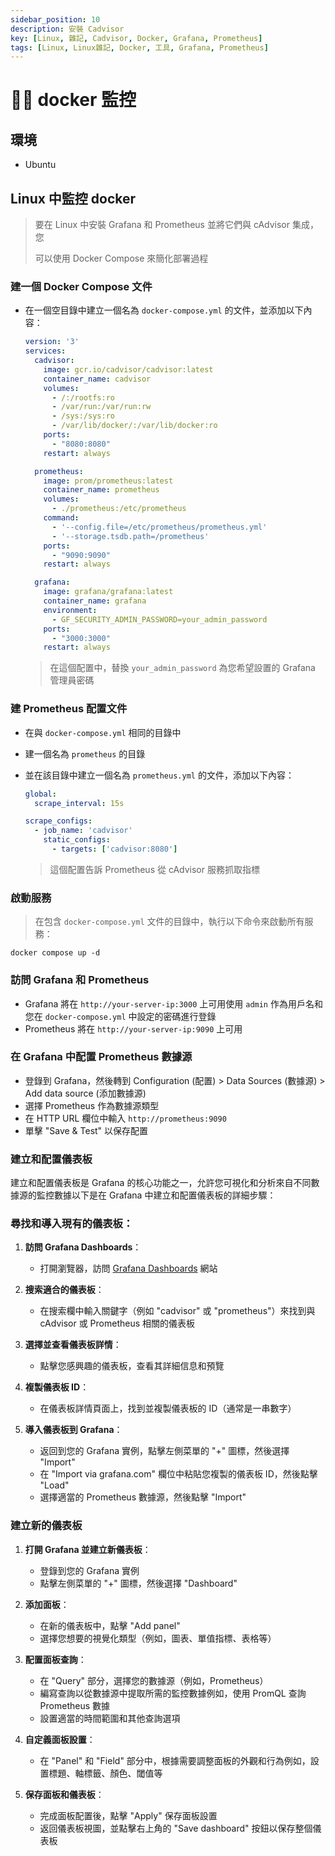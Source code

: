 ```yaml
---
sidebar_position: 10
description: 安裝 Cadvisor
key: [Linux, 雜記, Cadvisor, Docker, Grafana, Prometheus]
tags: [Linux, Linux雜記, Docker, 工具, Grafana, Prometheus]
---
```


# 👩‍💻 docker 監控

## 環境

- Ubuntu

## Linux 中監控 docker

> 要在 Linux 中安裝 Grafana 和 Prometheus 並將它們與 cAdvisor 集成，您
>
> 可以使用 Docker Compose 來簡化部署過程

### 建一個 Docker Compose 文件

- 在一個空目錄中建立一個名為 `docker-compose.yml` 的文件，並添加以下內容：

   ```yaml
   version: '3'
   services:
     cadvisor:
       image: gcr.io/cadvisor/cadvisor:latest
       container_name: cadvisor
       volumes:
         - /:/rootfs:ro
         - /var/run:/var/run:rw
         - /sys:/sys:ro
         - /var/lib/docker/:/var/lib/docker:ro
       ports:
         - "8080:8080"
       restart: always

     prometheus:
       image: prom/prometheus:latest
       container_name: prometheus
       volumes:
         - ./prometheus:/etc/prometheus
       command:
         - '--config.file=/etc/prometheus/prometheus.yml'
         - '--storage.tsdb.path=/prometheus'
       ports:
         - "9090:9090"
       restart: always

     grafana:
       image: grafana/grafana:latest
       container_name: grafana
       environment:
         - GF_SECURITY_ADMIN_PASSWORD=your_admin_password
       ports:
         - "3000:3000"
       restart: always
   ```

   > 在這個配置中，替換 `your_admin_password` 為您希望設置的 Grafana 管理員密碼

### 建 Prometheus 配置文件

- 在與 `docker-compose.yml` 相同的目錄中
- 建一個名為 `prometheus` 的目錄
- 並在該目錄中建立一個名為 `prometheus.yml` 的文件，添加以下內容：

   ```yaml
   global:
     scrape_interval: 15s

   scrape_configs:
     - job_name: 'cadvisor'
       static_configs:
         - targets: ['cadvisor:8080']
   ```

   > 這個配置告訴 Prometheus 從 cAdvisor 服務抓取指標

### 啟動服務

> 在包含 `docker-compose.yml` 文件的目錄中，執行以下命令來啟動所有服務：

```shell
docker compose up -d
```

### 訪問 Grafana 和 Prometheus

- Grafana 將在 `http://your-server-ip:3000` 上可用使用 `admin` 作為用戶名和您在 `docker-compose.yml` 中設定的密碼進行登錄
- Prometheus 將在 `http://your-server-ip:9090` 上可用

### 在 Grafana 中配置 Prometheus 數據源

- 登錄到 Grafana，然後轉到 Configuration (配置) > Data Sources (數據源) > Add data source (添加數據源)
- 選擇 Prometheus 作為數據源類型
- 在 HTTP URL 欄位中輸入 `http://prometheus:9090`
- 單擊 "Save & Test" 以保存配置

### 建立和配置儀表板

建立和配置儀表板是 Grafana 的核心功能之一，允許您可視化和分析來自不同數據源的監控數據以下是在 Grafana 中建立和配置儀表板的詳細步驟：

### 尋找和導入現有的儀表板：

1. **訪問 Grafana Dashboards**：
   - 打開瀏覽器，訪問 [Grafana Dashboards](https://grafana.com/grafana/dashboards/) 網站

2. **搜索適合的儀表板**：
   - 在搜索欄中輸入關鍵字（例如 "cadvisor" 或 "prometheus"）來找到與 cAdvisor 或 Prometheus 相關的儀表板

3. **選擇並查看儀表板詳情**：
   - 點擊您感興趣的儀表板，查看其詳細信息和預覽

4. **複製儀表板 ID**：
   - 在儀表板詳情頁面上，找到並複製儀表板的 ID（通常是一串數字）

5. **導入儀表板到 Grafana**：
   - 返回到您的 Grafana 實例，點擊左側菜單的 "+" 圖標，然後選擇 "Import"
   - 在 "Import via grafana.com" 欄位中粘貼您複製的儀表板 ID，然後點擊 "Load"
   - 選擇適當的 Prometheus 數據源，然後點擊 "Import"

### 建立新的儀表板

1. **打開 Grafana 並建立新儀表板**：
   - 登錄到您的 Grafana 實例
   - 點擊左側菜單的 "+" 圖標，然後選擇 "Dashboard"

2. **添加面板**：
   - 在新的儀表板中，點擊 "Add panel"
   - 選擇您想要的視覺化類型（例如，圖表、單值指標、表格等）

3. **配置面板查詢**：
   - 在 "Query" 部分，選擇您的數據源（例如，Prometheus）
   - 編寫查詢以從數據源中提取所需的監控數據例如，使用 PromQL 查詢 Prometheus 數據
   - 設置適當的時間範圍和其他查詢選項

4. **自定義面板設置**：
   - 在 "Panel" 和 "Field" 部分中，根據需要調整面板的外觀和行為例如，設置標題、軸標籤、顏色、閾值等

5. **保存面板和儀表板**：
   - 完成面板配置後，點擊 "Apply" 保存面板設置
   - 返回儀表板視圖，並點擊右上角的 "Save dashboard" 按鈕以保存整個儀表板
